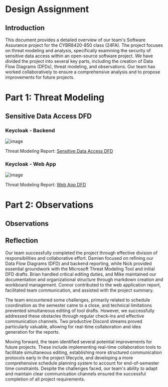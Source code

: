 # Design Assignment

## Introduction
This document provides a detailed overview of our team's Software Assurance project for the CYBR8420-850 class (24FA). The project focuses on threat modeling and analysis, specifically examining the security of sensitive data access within an open-source software project. We have divided the project into several key parts, including the creation of Data Flow Diagrams (DFDs), threat modeling, and observations. Our team has worked collaboratively to ensure a comprehensive analysis and to propose improvements for future projects.

# Part 1: Threat Modeling
## Sensitive Data Access DFD

### Keycloak - Backend
![image](https://github.com/user-attachments/assets/e63efedd-5bc8-43df-9801-e30d38d3be73)

Threat Modeling Report: [Sensitive Data Access DFD](https://htmlpreview.github.io/?https://github.com/mhenke/CYBR8420-SoftwareAssurance-Proposal/blob/main/Data%20Flow%20Diagrams/Sensitive%20Data%20Access%20DFD.htm)

### Keycloak - Web App
![image](https://github.com/user-attachments/assets/3ac3e9d2-0e83-4071-932d-e389d47057b2)

Threat Modeling Report: [Web App DFD](https://htmlpreview.github.io/?https://github.com/mhenke/CYBR8420-SoftwareAssurance-Proposal/blob/main/Data%20Flow%20Diagrams/Keycloak%20Web%20App.htm)

# Part 2: Observations
## Observations

## Reflection
Our team successfully completed the project through effective division of responsibilities and collaborative effort. Damien focused on refining our Data Flow Diagrams (DFD) and backend reporting, while Nick provided essential groundwork with the Microsoft Threat Modeling Tool and initial DFD drafts. Brian handled critical editing duties, and Mike maintained our documentation and organizational structure through markdown creation and workboard management. Connor contributed to the web application report, facilitated team communication, and assisted with the project summary.

The team encountered some challenges, primarily related to schedule coordination as the semester came to a close, and technical limitations prevented simultaneous editing of tool drafts. However, we successfully addressed these obstacles through regular check-ins and effective communication channels. Two productive Discord streams proved particularly valuable, allowing for real-time collaboration and idea generation for the reports.

Moving forward, the team identified several potential improvements for future projects. These include implementing real-time collaboration tools to facilitate simultaneous editing, establishing more structured communication protocols early in the project lifecycle, and developing a more comprehensive schedule planning system to account for end-of-semester time constraints. Despite the challenges faced, our team's ability to adapt and maintain clear communication channels ensured the successful completion of all project requirements.
